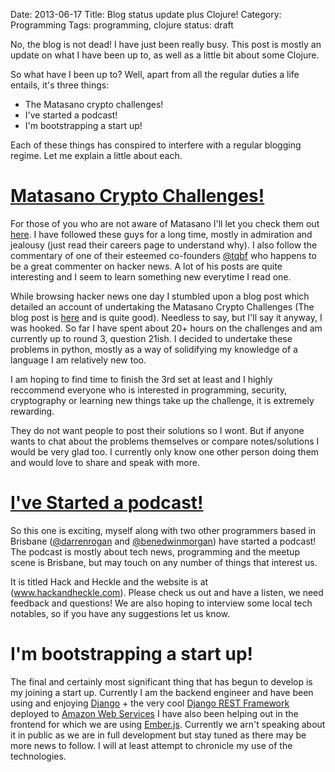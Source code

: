Date: 2013-06-17
Title: Blog status update plus Clojure!
Category: Programming
Tags: programming, clojure
status: draft


No, the blog is not dead! I have just been really busy. This post is mostly an update on what I have been up to, as well as a little bit about some Clojure.

So what have I been up to? Well, apart from all the regular duties a life entails, it's three things:

* The Matasano crypto challenges!
* I've started a podcast!
* I'm bootstrapping a start up!

Each of these things has conspired to interfere with a regular blogging regime. Let me explain a little about each.

# [Matasano Crypto Challenges!](http://www.matasano.com/articles/crypto-challenges/) #

For those of you who are not aware of Matasano I'll let you check them out [here](www.matasano.com). I have followed these guys for a long time, mostly in admiration and jealousy (just read their careers page to understand why).  I also follow the commentary of one of their esteemed co-founders [@tqbf](www.twitter.com/tqbf) who happens to be a great commenter on hacker news. A lot of his posts are quite interesting and I seem to learn something new everytime I read one. 

While browsing hacker news one day I stumbled upon a blog post which detailed an account of undertaking the Matasano Crypto Challenges (The blog post is [here](https://blog.pinboard.in/2013/04/the_matasano_crypto_challenges/) and is quite good). Needless to say, but I'll say it anyway, I was hooked.  So far I have spent about 20+ hours on the challenges and am currently up to round 3, question 21ish.  I decided to undertake these problems in python, mostly as a way of solidifying my knowledge of a language I am relatively new too.

I am hoping to find time to finish the 3rd set at least and I highly reccommend everyone who is interested in programming, security, cryptography or learning new things take up the challenge, it is extremely rewarding.

They do not want people to post their solutions so I wont. But if anyone wants to chat about the problems themselves or compare notes/solutions I would be very glad too. I currently only know one other person doing them and would love to share and speak with more.

# [I've Started a podcast!](www.hackandheckle.com) #

So this one is exciting, myself along with two other programmers based in Brisbane ([@darrenrogan](www.twitter.com/darrenrogan) and [@benedwinmorgan](www.twitter.com/benedwinmorgan)) have started a podcast!  The podcast is mostly about tech news, programming and the meetup scene is Brisbane, but may touch on any number of things that interest us.

It is titled Hack and Heckle and the website is at (www.hackandheckle.com). Please check us out and have a listen, we need feedback and questions! We are also hoping to interview some local tech notables, so if you have any suggestions let us know.

# I'm bootstrapping a start up! #

The final and certainly most significant thing that has begun to develop is my joining a start up. Currently I am the backend engineer and have been using and enjoying [Django](https://www.djangoproject.com) + the very cool [Django REST Framework](http://django-rest-framework.org/) deployed to [Amazon Web Services](aws.amazon.com) I have also been helping out in the frontend for which we are using [Ember.js](emberjs.com).  Currently we arn't speaking about it in public as we are in full development but stay tuned as there may be more news to follow.  I will at least attempt to chronicle my use of the technologies.

